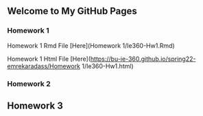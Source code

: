 ## Welcome to My GitHub Pages


### Homework 1 

Homework 1 Rmd File [Here](Homework 1/Ie360-Hw1.Rmd)

Homework 1 Html File [Here](https://bu-ie-360.github.io/spring22-emrekaradass/Homework 1/Ie360-Hw1.html)

### Homework 2 


## Homework 3 


